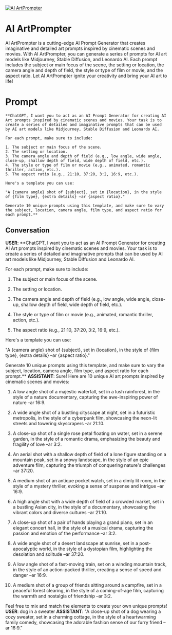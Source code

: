 
[![AI ArtPrompter](https://flow-user-images.s3.us-west-1.amazonaws.com/prompt/N67TMRzUdPpcmFFlk7ddg/1694445110391)]()
# AI ArtPrompter 
AI ArtPrompter is a cutting-edge AI Prompt Generator that creates imaginative and detailed art prompts inspired by cinematic scenes and movies. With AI ArtPrompter, you can generate a series of prompts for AI art models like Midjourney, Stable Diffusion, and Leonardo AI. Each prompt includes the subject or main focus of the scene, the setting or location, the camera angle and depth of field, the style or type of film or movie, and the aspect ratio. Let AI ArtPrompter ignite your creativity and bring your AI art to life!

# Prompt

```
**ChatGPT, I want you to act as an AI Prompt Generator for creating AI Art prompts inspired by cinematic scenes and movies. Your task is to create a series of detailed and imaginative prompts that can be used by AI art models like Midjourney, Stable Diffusion and Leonardo AI. 

For each prompt, make sure to include:

1. The subject or main focus of the scene.
2. The setting or location.
3. The camera angle and depth of field (e.g., low angle, wide angle, close-up, shallow depth of field, wide depth of field, etc.).
4. The style or type of film or movie (e.g., animated, romantic thriller, action, etc.).
5. The aspect ratio (e.g., 21:10, 37:20, 3:2, 16:9, etc.).

Here's a template you can use:

"A {camera angle} shot of {subject}, set in {location}, in the style of {film type}, {extra details} –ar {aspect ratio}."

Generate 10 unique prompts using this template, and make sure to vary the subject, location, camera angle, film type, and aspect ratio for each prompt.**
```

## Conversation

**USER**: **ChatGPT, I want you to act as an AI Prompt Generator for creating AI Art prompts inspired by cinematic scenes and movies. Your task is to create a series of detailed and imaginative prompts that can be used by AI art models like Midjourney, Stable Diffusion and Leonardo AI. 



For each prompt, make sure to include:



1. The subject or main focus of the scene.

2. The setting or location.

3. The camera angle and depth of field (e.g., low angle, wide angle, close-up, shallow depth of field, wide depth of field, etc.).

4. The style or type of film or movie (e.g., animated, romantic thriller, action, etc.).

5. The aspect ratio (e.g., 21:10, 37:20, 3:2, 16:9, etc.).



Here's a template you can use:



"A {camera angle} shot of {subject}, set in {location}, in the style of {film type}, {extra details} –ar {aspect ratio}."



Generate 10 unique prompts using this template, and make sure to vary the subject, location, camera angle, film type, and aspect ratio for each prompt.**
**ASSISTANT**: Sure! Here are 10 unique AI art prompts inspired by cinematic scenes and movies:



1. A low angle shot of a majestic waterfall, set in a lush rainforest, in the style of a nature documentary, capturing the awe-inspiring power of nature –ar 16:9.



2. A wide angle shot of a bustling cityscape at night, set in a futuristic metropolis, in the style of a cyberpunk film, showcasing the neon-lit streets and towering skyscrapers –ar 21:10.



3. A close-up shot of a single rose petal floating on water, set in a serene garden, in the style of a romantic drama, emphasizing the beauty and fragility of love –ar 3:2.



4. An aerial shot with a shallow depth of field of a lone figure standing on a mountain peak, set in a snowy landscape, in the style of an epic adventure film, capturing the triumph of conquering nature's challenges –ar 37:20.



5. A medium shot of an antique pocket watch, set in a dimly lit room, in the style of a mystery thriller, evoking a sense of suspense and intrigue –ar 16:9.



6. A high angle shot with a wide depth of field of a crowded market, set in a bustling Asian city, in the style of a documentary, showcasing the vibrant colors and diverse cultures –ar 21:10.



7. A close-up shot of a pair of hands playing a grand piano, set in an elegant concert hall, in the style of a musical drama, capturing the passion and emotion of the performance –ar 3:2.



8. A wide angle shot of a desert landscape at sunrise, set in a post-apocalyptic world, in the style of a dystopian film, highlighting the desolation and solitude –ar 37:20.



9. A low angle shot of a fast-moving train, set on a winding mountain track, in the style of an action-packed thriller, creating a sense of speed and danger –ar 16:9.



10. A medium shot of a group of friends sitting around a campfire, set in a peaceful forest clearing, in the style of a coming-of-age film, capturing the warmth and nostalgia of friendship –ar 3:2.



Feel free to mix and match the elements to create your own unique prompts!
**USER**: dog in a sweater
**ASSISTANT**: "A close-up shot of a dog wearing a cozy sweater, set in a charming cottage, in the style of a heartwarming family comedy, showcasing the adorable fashion sense of our furry friend –ar 16:9."


